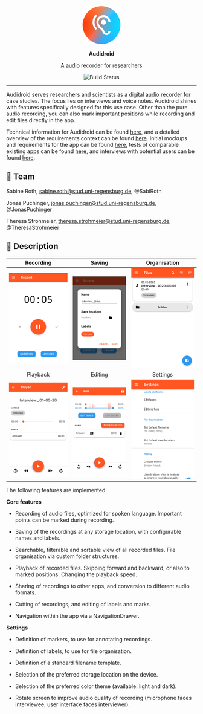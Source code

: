 <div align="center">
    <img src="requirements/mockups/Icon_round.svg" alt="Audidroid Logo" width=100 />
</div>

<div align="center">
    <p><strong>Audidroid</strong></p>
    <p>A audio recorder for researchers</p>
    <img src="https://github.com/UniRegensburg/ase-abschlussprojekte-ws1920-digitales-tonbandgerat-fur-feldstudien/workflows/Minimal%20Android%20CI%20Workflow/badge.svg" alt="Build Status" />
</div>

---

Audidroid serves researchers and scientists as a digital audio recorder for case studies.
The focus lies on interviews and voice notes.
Audidroid shines with features specifically designed for this use case.
Other than the pure audio recording, you can also mark important positions while recording and edit files directly in the app.

Technical information for Audidroid can be found [here](./docs/Setup.md), and a detailed overview of the requirements context can be found [here](./docs/Overview.md).
Initial mockups and requirements for the app can be found [here](./requirements/mockups), tests of comparable existing apps can be found [here](./requirements/App-Tests), and interviews with potential users can be found [here](./requirements/Interviews).


## 🚀 Team

Sabine Roth, sabine.roth@stud.uni-regensburg.de, @SabiRoth

Jonas Puchinger, jonas.puchinger@stud.uni-regensburg.de, @JonasPuchinger

Theresa Strohmeier, theresa.strohmeier@stud.uni-regensburg.de, @TheresaStrohmeier


## 🌟 Description

| Recording | Saving |  Organisation |
|:-:|:-:|:-:|
| <img src="requirements/screenshots/rec.png" width=300 /> | <img src="requirements/screenshots/save.png" width=300 /> | <img src="requirements/screenshots/list.png" width=300 /> |
| Playback | Editing |  Settings |
| <img src="requirements/screenshots/play.png" width=300 /> | <img src="requirements/screenshots/edit.png" width=300 /> | <img src="requirements/screenshots/settings.png" width=300 /> |

The following features are implemented:

**Core features**

- Recording of audio files, optimized for spoken language. Important points can be marked during recording.

- Saving of the recordings at any storage location, with configurable names and labels.

- Searchable, filterable and sortable view of all recorded files. File organisation via custom folder structures.

- Playback of recorded files. Skipping forward and backward, or also to marked positions. Changing the playback speed.

- Sharing of recordings to other apps, and conversion to different audio formats.

- Cutting of recordings, and editing of labels and marks.

- Navigation within the app via a NavigationDrawer.


**Settings**

- Definition of markers, to use for annotating recordings.

- Definition of labels, to use for file organisation.

- Definition of a standard filename template.

- Selection of the preferred storage location on the device.

- Selection of the preferred color theme (available: light and dark).

- Rotate screen to improve audio quality of recording (microphone faces interviewee, user interface faces interviewer).
